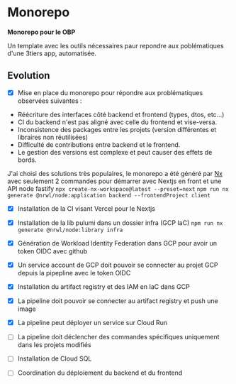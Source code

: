 # Monorepo

**Monorepo pour le OBP**

Un template avec les outils nécessaires paur repondre aux poblématiques d'une 3tiers app, automatisée.

## Evolution

- [x] Mise en place du monorepo pour répondre aux problématiques observées suivantes :

- Réécriture des interfaces côté backend et frontend (types, dtos, etc...)
- CI du backend n'est pas aligné avec celle du frontend et vise-versa.
- Inconsistence des packages entre les projets (version différentes et libraires non réutilisées)
- Difficulté de contributions entre backend et le frontend.
- Le gestion des versions est complexe et peut causer des effets de bords.

J'ai choisi des solutions très populaires, le monorepo a été généré par [Nx](https://nx.dev) avec seulement 2 commandes pour démarrer avec Nextjs en front et une API node fastify
`npx create-nx-workspace@latest --preset=next`
`npm run nx generate @nrwl/node:application backend --frontendProject client`

- [X] Installation de la CI visant Vercel pour le Nextjs

- [X] Installation de la lib pulumi dans un dossier infra (GCP IaC)
`npm run nx generate @nrwl/node:library infra`

- [X] Génération de Workload Identity Federation dans GCP pour avoir un token OIDC avec github

- [X] Un service account de GCP doit pouvoir se connecter au projet GCP depuis la pipepline avec le token OIDC

- [X] Installation du artifact registry et des IAM en IaC dans GCP

- [X] La pipeline doit pouvoir se connecter au artifact registry et push une image

- [X] La pipeline peut déployer un service sur Cloud Run

- [ ] La pipeline doit déclencher des commandes spécifiques uniquement dans les projets modifiés

- [ ] Installation de Cloud SQL

- [ ] Coordination du déploiement du backend et du frontend
